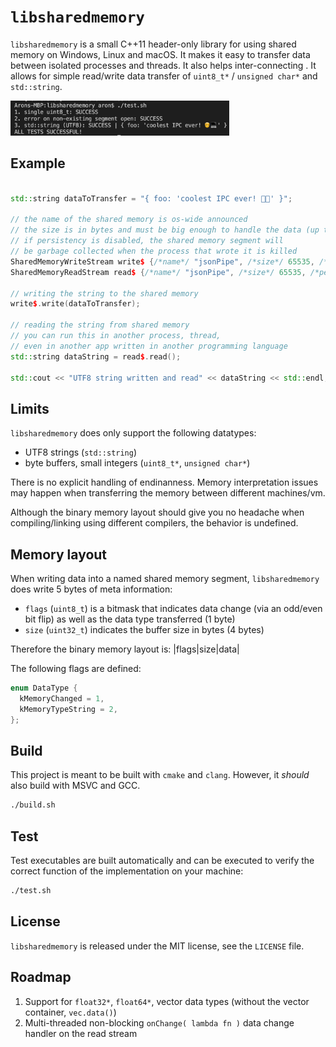 # `libsharedmemory`

`libsharedmemory` is a small C++11 header-only library for using shared memory on Windows, Linux and macOS. It makes it easy to transfer data between isolated processes and threads. It also helps inter-connecting . It allows for simple read/write data transfer of `uint8_t*` / `unsigned char*` and `std::string`.

<img src="screenshot.png" width="350px" />

## Example

```cpp

std::string dataToTransfer = "{ foo: 'coolest IPC ever! 🧑‍💻' }";

// the name of the shared memory is os-wide announced
// the size is in bytes and must be big enough to handle the data (up to 4GiB)
// if persistency is disabled, the shared memory segment will
// be garbage collected when the process that wrote it is killed
SharedMemoryWriteStream write$ {/*name*/ "jsonPipe", /*size*/ 65535, /*persistent*/ true};
SharedMemoryReadStream read$ {/*name*/ "jsonPipe", /*size*/ 65535, /*persistent*/ true};

// writing the string to the shared memory
write$.write(dataToTransfer);

// reading the string from shared memory
// you can run this in another process, thread,
// even in another app written in another programming language
std::string dataString = read$.read();

std::cout << "UTF8 string written and read" << dataString << std::endl;
```

## Limits

`libsharedmemory` does only support the following datatypes:
- UTF8 strings (`std::string`)
- byte buffers, small integers (`uint8_t*`, `unsigned char*`)

There is no explicit handling of endinanness. Memory interpretation 
issues may happen when transferring the memory between different machines/vm.

Although the binary memory layout should give you no headache
when compiling/linking using different compilers, 
the behavior is undefined.

## Memory layout

When writing data into a named shared memory segment, `libsharedmemory`
does write 5 bytes of meta information:

- `flags` (`uint8_t`) is a bitmask that indicates data change (via an odd/even bit flip) as well as the data type transferred (1 byte)
- `size` (`uint32_t`) indicates the buffer size in bytes (4 bytes)

Therefore the binary memory layout is:
|flags|size|data|

The following flags are defined:
```c
enum DataType {
  kMemoryChanged = 1,
  kMemoryTypeString = 2,
};
```

## Build

This project is meant to be built with `cmake` and `clang`.
However, it _should_ also build with MSVC and GCC.

```sh
./build.sh
```

## Test

Test executables are built automatically and can be executed
to verify the correct function of the implementation on your machine:

```sh
./test.sh
```

## License

`libsharedmemory` is released under the MIT license, see the `LICENSE` file.

## Roadmap

1) Support for `float32*`, `float64*`, vector data types (without the vector container, `vec.data()`)
2) Multi-threaded non-blocking `onChange( lambda fn )` data change handler on the read stream